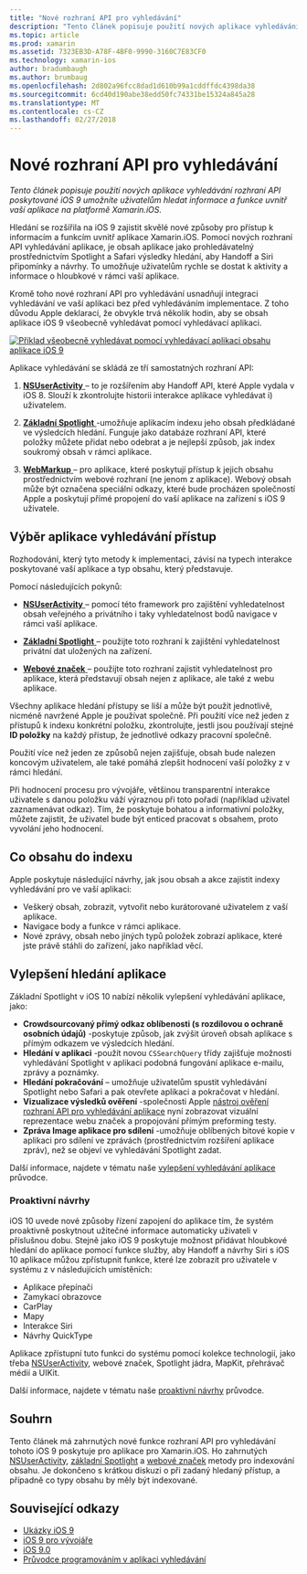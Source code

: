 ```yaml
---
title: "Nové rozhraní API pro vyhledávání"
description: "Tento článek popisuje použití nových aplikace vyhledávání rozhraní API poskytované iOS 9 umožníte uživatelům hledat informace a funkce uvnitř vaší aplikace na platformě Xamarin.iOS."
ms.topic: article
ms.prod: xamarin
ms.assetid: 7323EB3D-A78F-4BF0-9990-3160C7E83CF0
ms.technology: xamarin-ios
author: bradumbaugh
ms.author: brumbaug
ms.openlocfilehash: 2d802a96fcc8dad1d610b99a1cddffdc4398da38
ms.sourcegitcommit: 6cd40d190abe38edd50fc74331be15324a845a28
ms.translationtype: MT
ms.contentlocale: cs-CZ
ms.lasthandoff: 02/27/2018
---
```

# <a name="new-search-apis"></a>Nové rozhraní API pro vyhledávání

_Tento článek popisuje použití nových aplikace vyhledávání rozhraní API poskytované iOS 9 umožníte uživatelům hledat informace a funkce uvnitř vaší aplikace na platformě Xamarin.iOS._

Hledání se rozšířila na iOS 9 zajistit skvělé nové způsoby pro přístup k informacím a funkcím uvnitř aplikace Xamarin.iOS. Pomocí nových rozhraní API vyhledávání aplikace, je obsah aplikace jako prohledávatelný prostřednictvím Spotlight a Safari výsledky hledání, aby Handoff a Siri připomínky a návrhy. To umožňuje uživatelům rychle se dostat k aktivity a informace o hloubkové v rámci vaší aplikace.

Kromě toho nové rozhraní API pro vyhledávání usnadňují integraci vyhledávání ve vaší aplikaci bez před vyhledáváním implementace. Z toho důvodu Apple deklarací, že obvykle trvá několik hodin, aby se obsah aplikace iOS 9 všeobecně vyhledávat pomocí vyhledávací aplikaci.

[ ![](images/intro01.png "Příklad všeobecně vyhledávat pomocí vyhledávací aplikaci obsahu aplikace iOS 9")](images/intro01.png)

Aplikace vyhledávání se skládá ze tří samostatných rozhraní API:

1. [**NSUserActivity** ](nsuseractivity.md) – to je rozšířením aby Handoff API, které Apple vydala v iOS 8. Slouží k zkontrolujte historii interakce aplikace vyhledávat i) uživatelem.

2. [**Základní Spotlight** ](corespotlight.md) -umožňuje aplikacím indexu jeho obsah předkládané ve výsledcích hledání. Funguje jako databáze rozhraní API, které položky můžete přidat nebo odebrat a je nejlepší způsob, jak index soukromý obsah v rámci aplikace.

3. [**WebMarkup** ](web-markup.md) – pro aplikace, které poskytují přístup k jejich obsahu prostřednictvím webové rozhraní (ne jenom z aplikace). Webový obsah může být označena speciální odkazy, které bude procházen společností Apple a poskytují přímé propojení do vaší aplikace na zařízení s iOS 9 uživatele.

## <a name="selecting-an-app-search-approach"></a>Výběr aplikace vyhledávání přístup

Rozhodování, který tyto metody k implementaci, závisí na typech interakce poskytované vaší aplikace a typ obsahu, který představuje.

Pomocí následujících pokynů:

- [**NSUserActivity** ](nsuseractivity.md) – pomocí této framework pro zajištění vyhledatelnost obsah veřejného a privátního i taky vyhledatelnost bodů navigace v rámci vaší aplikace.

- [**Základní Spotlight** ](corespotlight.md) – použijte toto rozhraní k zajištění vyhledatelnost privátní dat uložených na zařízení.

- [**Webové značek** ](web-markup.md) – použijte toto rozhraní zajistit vyhledatelnost pro aplikace, která představují obsah nejen z aplikace, ale také z webu aplikace.

Všechny aplikace hledání přístupy se liší a může být použít jednotlivě, nicméně navržené Apple je používat společně. Při použití více než jeden z přístupů k indexu konkrétní položku, zkontrolujte, jestli jsou používají stejné **ID položky** na každý přístup, že jednotlivé odkazy pracovní společně.

Použití více než jeden ze způsobů nejen zajišťuje, obsah bude nalezen koncovým uživatelem, ale také pomáhá zlepšit hodnocení vaší položky z v rámci hledání.

Při hodnocení procesu pro vývojáře, většinou transparentní interakce uživatele s danou položku váží výraznou při toto pořadí (například uživatel zaznamenávat odkaz).
Tím, že poskytuje bohatou a informativní položky, můžete zajistit, že uživatel bude být enticed pracovat s obsahem, proto vyvolání jeho hodnocení.

## <a name="what-content-to-index"></a>Co obsahu do indexu

Apple poskytuje následující návrhy, jak jsou obsah a akce zajistit indexy vyhledávání pro ve vaší aplikaci:

 - Veškerý obsah, zobrazit, vytvořit nebo kurátorované uživatelem z vaší aplikace.
 - Navigace body a funkce v rámci aplikace.
 - Nové zprávy, obsah nebo jiných typů položek zobrazí aplikace, které jste právě stáhli do zařízení, jako například věcí.

## <a name="app-search-enhancements"></a>Vylepšení hledání aplikace

Základní Spotlight v iOS 10 nabízí několik vylepšení vyhledávání aplikace, jako:

- **Crowdsourcovaný přímý odkaz oblíbenosti (s rozdílovou o ochraně osobních údajů)** -poskytuje způsob, jak zvýšit úroveň obsah aplikace s přímým odkazem ve výsledcích hledání.
- **Hledání v aplikaci** -použít novou `CSSearchQuery` třídy zajišťuje možnosti vyhledávání Spotlight v aplikaci podobná fungování aplikace e-mailu, zprávy a poznámky.
- **Hledání pokračování** – umožňuje uživatelům spustit vyhledávání Spotlight nebo Safari a pak otevřete aplikaci a pokračovat v hledání.
- **Vizualizace výsledků ověření** -společnosti Apple [nástroj ověření rozhraní API pro vyhledávání aplikace](https://search.developer.apple.com/appsearch-validation-tool) nyní zobrazovat vizuální reprezentace webu značek a propojování přímým preforming testy.
- **Zpráva Image aplikace pro sdílení** -umožňuje oblíbených bitové kopie v aplikaci pro sdílení ve zprávách (prostřednictvím rozšíření aplikace zpráv), než se objeví ve vyhledávání Spotlight zadat.

Další informace, najdete v tématu naše [vylepšení vyhledávání aplikace](~/ios/platform/search/app-search-enhancements.md) průvodce.

### <a name="proactive-suggestions"></a>Proaktivní návrhy

iOS 10 uvede nové způsoby řízení zapojení do aplikace tím, že systém proaktivně poskytnout užitečné informace automaticky uživateli v příslušnou dobu. Stejně jako iOS 9 poskytuje možnost přidávat hloubkové hledání do aplikace pomocí funkce služby, aby Handoff a návrhy Siri s iOS 10 aplikace můžou zpřístupnit funkce, které lze zobrazit pro uživatele v systému z v následujících umístěních:

- Aplikace přepínači
- Zamykací obrazovce
- CarPlay
- Mapy
- Interakce Siri
- Návrhy QuickType 

Aplikace zpřístupní tuto funkci do systému pomocí kolekce technologií, jako třeba [NSUserActivity](https://developer.xamarin.com/api/type/Foundation.NSUserActivity/), webové značek, Spotlight jádra, MapKit, přehrávač médií a UIKit.

Další informace, najdete v tématu naše [proaktivní návrhy](~/ios/platform/search/proactive-suggestions.md) průvodce.

## <a name="summary"></a>Souhrn

Tento článek má zahrnutých nové funkce rozhraní API pro vyhledávání tohoto iOS 9 poskytuje pro aplikace pro Xamarin.iOS. Ho zahrnutých [NSUserActivity](nsuseractivity.md), [základní Spotlight](corespotlight.md) a [webové značek](web-markup.md) metody pro indexování obsahu. Je dokončeno s krátkou diskuzi o při zadaný hledaný přístup, a případně co typy obsahu by měly být indexované.



## <a name="related-links"></a>Související odkazy

- [Ukázky iOS 9](https://developer.xamarin.com/samples/ios/iOS9/)
- [iOS 9 pro vývojáře](https://developer.apple.com/ios/pre-release/)
- [iOS 9.0](https://developer.apple.com/library/prerelease/ios/releasenotes/General/WhatsNewIniOS/Articles/iOS9.html)
- [Průvodce programováním v aplikaci vyhledávání](https://developer.apple.com/library/prerelease/ios/documentation/General/Conceptual/AppSearch/index.html#//apple_ref/doc/uid/TP40016308)
